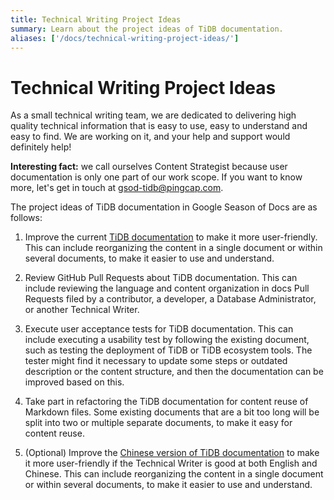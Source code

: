 ```yaml
---
title: Technical Writing Project Ideas
summary: Learn about the project ideas of TiDB documentation.
aliases: ['/docs/technical-writing-project-ideas/']
---
```


# Technical Writing Project Ideas

As a small technical writing team, we are dedicated to delivering high quality technical information that is easy to use, easy to understand and easy to find. We are working on it, and your help and support would definitely help!

**Interesting fact:** we call ourselves Content Strategist because user documentation is only one part of our work scope. If you want to know more, let's get in touch at [gsod-tidb@pingcap.com](mailto:gsod-tidb@pingcap.com).

The project ideas of TiDB documentation in Google Season of Docs are as follows:

1. Improve the current [TiDB documentation](https://github.com/pingcap/docs) to make it more user-friendly. This can include reorganizing the content in a single document or within several documents, to make it easier to use and understand.

2. Review GitHub Pull Requests about TiDB documentation. This can include reviewing the language and content organization in docs Pull Requests filed by a contributor, a developer, a Database Administrator, or another Technical Writer.

3. Execute user acceptance tests for TiDB documentation. This can include executing a usability test by following the existing document, such as testing the deployment of TiDB or TiDB ecosystem tools. The tester might find it necessary to update some steps or outdated description or the content structure, and then the documentation can be improved based on this.

4. Take part in refactoring the TiDB documentation for content reuse of Markdown files. Some existing documents that are a bit too long will be split into two or multiple separate documents, to make it easy for content reuse.

5. (Optional) Improve the [Chinese version of TiDB documentation](https://github.com/pingcap/docs-cn) to make it more user-friendly if the Technical Writer is good at both English and Chinese. This can include reorganizing the content in a single document or within several documents, to make it easier to use and understand.
